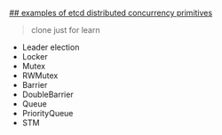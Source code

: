 [## examples of etcd distributed concurrency primitives](https://github.com/smallnest/distributed)
> clone just for learn

- Leader election
- Locker
- Mutex
- RWMutex
- Barrier
- DoubleBarrier
- Queue
- PriorityQueue
- STM